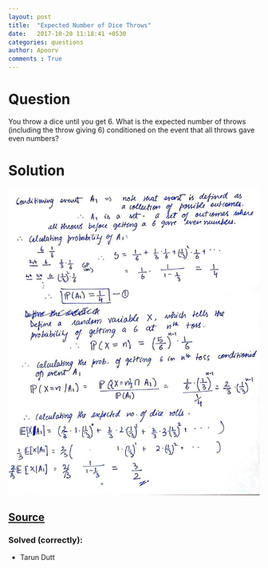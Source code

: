 ```yaml
---
layout: post
title:  "Expected Number of Dice Throws"
date:   2017-10-20 11:18:41 +0530
categories: questions
author: Apoorv
comments : True
---
```

# Question
You throw a dice until you get 6. What is the expected number of throws (including the throw giving 6) conditioned on the event that all throws gave even numbers?

# Solution
![Solution](/images/dice-throws.jpg)

## [Source](https://gilkalai.wordpress.com/2017/09/07/tyi-30-expected-number-of-dice-throws/)

### Solved (correctly):
- Tarun Dutt
